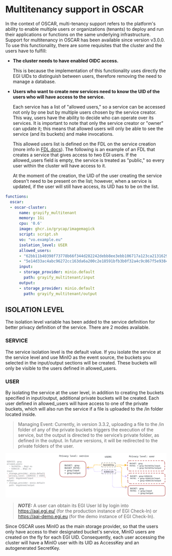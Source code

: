 # Multitenancy support in OSCAR

In the context of OSCAR, multi-tenancy support refers to the platform's ability to enable multiple users or organizations (tenants) to deploy and run their applications or functions on the same underlying infrastructure. Support for multitenancy in OSCAR has been available since version v3.0.0. To use this functionality, there are some requisites that the cluster and the users have to fulfill:

- **The cluster needs to have enabled OIDC access.**

	This is because the implementation of this functionality uses directly the EGI UIDs to distinguish between users, therefore removing the need to manage a database.  

- **Users who want to create new services need to know the UID of the users who will have access to the service.**
	
	Each service has a list of "allowed users," so a service can be accessed not only by one but by multiple users chosen by the service creator. This way, users have the ability to decide who can operate over its services. It is important to note that only the service creator or "owner" can update it; this means that allowed users will only be able to see the service (and its buckets) and make invocations.

    This allowed users list is defined on the FDL on the service creation (more info in [FDL docs](fdl.md)). The following is an example of an FDL that creates a service that gives access to two EGI users. If the allowed_users field is empty, the service is treated as "public," so every user within the cluster will have access to it.

    At the moment of the creation, the UID of the user creating the service doesn't need to be present on the list; however, when a service is updated, if the user will still have access, its UID has to be on the list.


``` yaml
functions:
  oscar:
  - oscar-cluster:
      name: grayify_multitenant
      memory: 1Gi
      cpu: '0.6'
      image: ghcr.io/grycap/imagemagick
      script: script.sh
      vo: "vo.example.eu"
      isolation_level: USER
      allowed_users: 
      - "62bb11b40398f73778b66f344d282242debb8ee3ebb106717a123ca213162926@egi.eu"
      - "5e14d33ac4abc96272cc163da6a200c2e18591bfb3b0f32a4c9c867f5e938463@egi.eu"
      input:
      - storage_provider: minio.default
        path: grayify_multitenant/input
      output:
      - storage_provider: minio.default
        path: grayify_multitenant/output
```

## ISOLATION LEVEL

The isolation level variable has been added to the service definition for better privacy definition of the service. There are 2 modes available.


### SERVICE

The service isolation level is the default value. If you isolate the service at the service level and use MinIO as the event source, the buckets you selected in the input/output sections will be created. These buckets will only be visible to the users defined in allowed_users.


### USER

By isolating the service at the user level, in addition to creating the buckets specified in input/output, additional private buckets will be created. Each user defined in allowed_users will have access to one of the private buckets, which will also run the service if a file is uploaded to the /in folder located inside.


> Managing Event: Currently, in version 3.3.2, uploading a file to the /in folder of any of the private buckets triggers the execution of the service, but the output is directed to the service’s private folder, as defined in the output. In future versions, it will be redirected to the private folders of the user.

![multitenancy-diagram](images/multitenancy.png)

> **_NOTE:_** A user can obtain its EGI User Id by login into https://aai.egi.eu/ (for the production instance of EGI Check-In) or https://aai-demo.egi.eu (for the demo instance of EGI Check-In). 

Since OSCAR uses MinIO as the main storage provider, so that the users only have access to their designated bucket's service, MinIO users are created on the fly for each EGI UID. Consequently, each user accessing the cluster will have a MinIO user with its UID as AccessKey and an autogenerated SecretKey.
